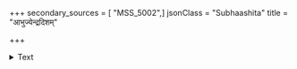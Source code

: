 +++
secondary_sources = [ "MSS_5002",]
jsonClass = "Subhaashita"
title = "आभुज्येन्द्रदिशम्"

+++

<details><summary>Text</summary>

आभुज्येन्द्रदिशं कुबेरककुभं स्वाश्लिष्य गाढं करैर् आचुम्ब्याम्बुजिनीं समं कुमुदिनीमुल्लास्य तां दक्षिणाम्।  
एषोऽद्यापि परारुचिर्विजयते रात्रीश्वरो द्रागिति क्रोधादेव लयं जगाम चतुरस्तारागणः सर्वतः॥
</details>
